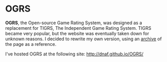 OGRS
====

**OGRS**, the Open-source Game Rating System, was designed as a replacement for TIGRS, The Independent Game Rating System. TIGRS became very popular, but the website was eventually taken down for unknown reasons. I decided to rewrite my own version, using an [archive](http://web.archive.org/web/20110728111855/http://www.tigrs.org/?page=generate) of the page as a reference.

I've hosted OGRS at the following site:
http://dnaf.github.io/OGRS/
